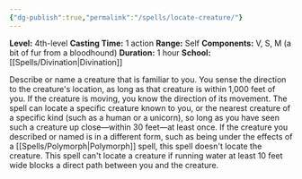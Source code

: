 ```yaml
---
{"dg-publish":true,"permalink":"/spells/locate-creature/"}
---
```


**Level:** 4th-level
**Casting Time:** 1 action
**Range:** Self
**Components:** V, S, M (a bit of fur from a bloodhound)
**Duration:** 1 hour
**School:** [[Spells/Divination\|Divination]]

Describe or name a creature that is familiar to you. You sense the direction to the creature's location, as long as that creature is within 1,000 feet of you. If the creature is moving, you know the direction of its movement.
The spell can locate a specific creature known to you, or the nearest creature of a specific kind (such as a human or a unicorn), so long as you have seen such a creature up close—within 30 feet—at least once. If the creature you described or named is in a different form, such as being under the effects of a [[Spells/Polymorph\|Polymorph]] spell, this spell doesn't locate the creature.
This spell can't locate a creature if running water at least 10 feet wide blocks a direct path between you and the creature.